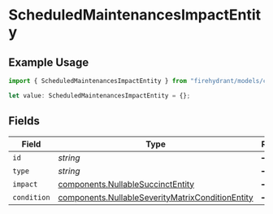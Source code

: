 # ScheduledMaintenancesImpactEntity

## Example Usage

```typescript
import { ScheduledMaintenancesImpactEntity } from "firehydrant/models/components";

let value: ScheduledMaintenancesImpactEntity = {};
```

## Fields

| Field                                                                                                                | Type                                                                                                                 | Required                                                                                                             | Description                                                                                                          |
| -------------------------------------------------------------------------------------------------------------------- | -------------------------------------------------------------------------------------------------------------------- | -------------------------------------------------------------------------------------------------------------------- | -------------------------------------------------------------------------------------------------------------------- |
| `id`                                                                                                                 | *string*                                                                                                             | :heavy_minus_sign:                                                                                                   | N/A                                                                                                                  |
| `type`                                                                                                               | *string*                                                                                                             | :heavy_minus_sign:                                                                                                   | N/A                                                                                                                  |
| `impact`                                                                                                             | [components.NullableSuccinctEntity](../../models/components/nullablesuccinctentity.md)                               | :heavy_minus_sign:                                                                                                   | N/A                                                                                                                  |
| `condition`                                                                                                          | [components.NullableSeverityMatrixConditionEntity](../../models/components/nullableseveritymatrixconditionentity.md) | :heavy_minus_sign:                                                                                                   | N/A                                                                                                                  |